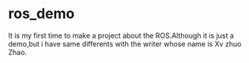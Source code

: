 # ros_demo
It is my first time to make a project about the ROS.Although it is just a demo,but i have same differents with the writer whose name is Xv zhuo Zhao.
